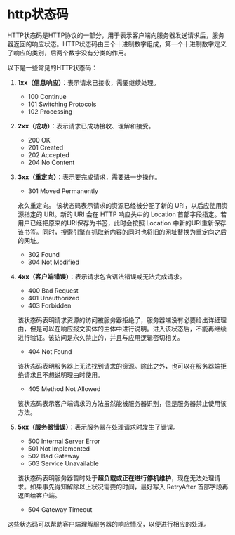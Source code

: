 # http状态码

HTTP状态码是HTTP协议的一部分，用于表示客户端向服务器发送请求后，服务器返回的响应状态。HTTP状态码由三个十进制数字组成，第一个十进制数字定义了响应的类别，后两个数字没有分类的作用。

以下是一些常见的HTTP状态码：

1. **1xx（信息响应）**：表示请求已接收，需要继续处理。
   - 100 Continue
   - 101 Switching Protocols
   - 102 Processing

2. **2xx（成功）**：表示请求已成功接收、理解和接受。
   - 200 OK
   - 201 Created
   - 202 Accepted
   - 204 No Content

3. **3xx（重定向）**：表示要完成请求，需要进一步操作。
   - 301 Moved Permanently
   
   永久重定向。  该状态码表示请求的资源已经被分配了新的 URI，以后应使用资源指定的 URI。新的 URI 会在 HTTP 响应头中的 Location 首部字段指定。若用户已经把原来的URI保存为书签，此时会按照 Location 中新的URI重新保存该书签。同时，搜索引擎在抓取新内容的同时也将旧的网址替换为重定向之后的网址。

   
   
   
   
   - 302 Found
   - 304 Not Modified
   
4. **4xx（客户端错误）**：表示请求包含语法错误或无法完成请求。
   - 400 Bad Request
   - 401 Unauthorized
   - 403 Forbidden
   
   该状态码表明请求资源的访问被服务器拒绝了，服务器端没有必要给出详细理由，但是可以在响应报文实体的主体中进行说明。进入该状态后，不能再继续进行验证。该访问是永久禁止的，并且与应用逻辑密切相关。
   
   - 404 Not Found
   
   该状态码表明服务器上无法找到请求的资源。除此之外，也可以在服务器端拒绝请求且不想说明理由时使用。

   - 405 Method Not Allowed
   
   该状态码表示客户端请求的方法虽然能被服务器识别，但是服务器禁止使用该方法。
   
5. **5xx（服务器错误）**：表示服务器在处理请求时发生了错误。
   - 500 Internal Server Error
   - 501 Not Implemented
   - 502 Bad Gateway
   - 503 Service Unavailable
   
   该状态码表明服务器暂时处于**超负载或正在进行停机维护**，现在无法处理请求。如果事先得知解除以上状况需要的时间，最好写入 RetryAfter 首部字段再返回给客户端。
   
   - 504 Gateway Timeout

这些状态码可以帮助客户端理解服务器的响应情况，以便进行相应的处理。